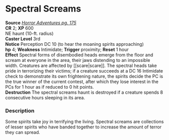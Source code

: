 # Spectral Screams

**Source** [_Horror Adventures pg. 175_](http://paizo.com/products/btpy9n5a?Pathfinder-Roleplaying-Game-Horror-Adventures)  
**CR** 2; **XP** 600  
NE haunt (10-ft. radius)  
**Caster Level** 3rd  
**Notice** Perception DC 10 (to hear the moaning spirits approaching)  
**hp** 4; **Weakness** Intimidate; **Trigger** proximity; **Reset** 1 hour  
**Effect** Spectral forms of disembodied heads emerge from the floor and scream at everyone in the area, their jaws distending to an impossible width. Creatures are affected by [[scare|scare]]. The spectral heads take pride in terrorizing their victims; if a creature succeeds at a DC 16 Intimidate check to demonstrate its own frightening nature, the spirits decide the PC is the true winner of the current contest, after which they lose interest in the PCs for 1 hour as if reduced to 0 hit points.  
**Destruction** The spectral screams haunt is destroyed if a creature spends 8 consecutive hours sleeping in its area.  

### Description

Some spirits take joy in terrifying the living. Spectral screams are collections of lesser spirits who have banded together to increase the amount of terror they can spread.
